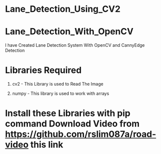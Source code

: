 # Lane_Detection_Using_CV2

# Lane_Detection_With_OpenCV

I have Created Lane Detection System With OpenCV and CannyEdge Detection

# Libraries Required

1. cv2 - This Library is used to Read The Image

2. numpy - This library is used to work with arrays

# Install these Libraries with pip command Download Video from https://github.com/rslim087a/road-video this link


